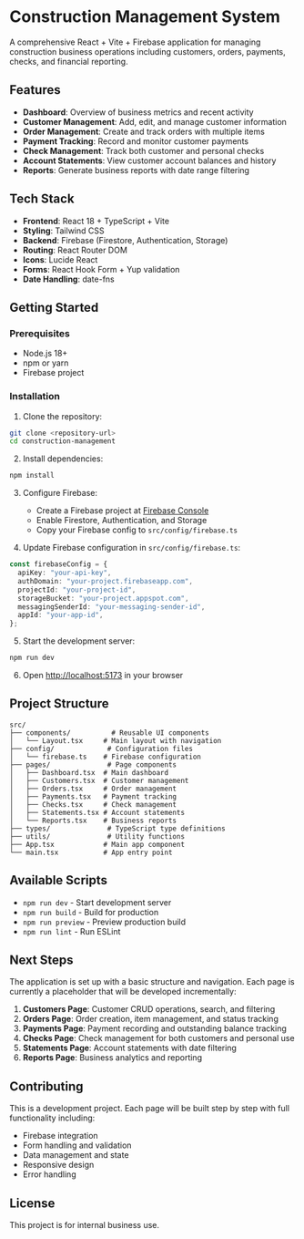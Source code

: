 # Construction Management System

A comprehensive React + Vite + Firebase application for managing construction business operations including customers, orders, payments, checks, and financial reporting.

## Features

- **Dashboard**: Overview of business metrics and recent activity
- **Customer Management**: Add, edit, and manage customer information
- **Order Management**: Create and track orders with multiple items
- **Payment Tracking**: Record and monitor customer payments
- **Check Management**: Track both customer and personal checks
- **Account Statements**: View customer account balances and history
- **Reports**: Generate business reports with date range filtering

## Tech Stack

- **Frontend**: React 18 + TypeScript + Vite
- **Styling**: Tailwind CSS
- **Backend**: Firebase (Firestore, Authentication, Storage)
- **Routing**: React Router DOM
- **Icons**: Lucide React
- **Forms**: React Hook Form + Yup validation
- **Date Handling**: date-fns

## Getting Started

### Prerequisites

- Node.js 18+
- npm or yarn
- Firebase project

### Installation

1. Clone the repository:

```bash
git clone <repository-url>
cd construction-management
```

2. Install dependencies:

```bash
npm install
```

3. Configure Firebase:

   - Create a Firebase project at [Firebase Console](https://console.firebase.google.com/)
   - Enable Firestore, Authentication, and Storage
   - Copy your Firebase config to `src/config/firebase.ts`

4. Update Firebase configuration in `src/config/firebase.ts`:

```typescript
const firebaseConfig = {
  apiKey: "your-api-key",
  authDomain: "your-project.firebaseapp.com",
  projectId: "your-project-id",
  storageBucket: "your-project.appspot.com",
  messagingSenderId: "your-messaging-sender-id",
  appId: "your-app-id",
};
```

5. Start the development server:

```bash
npm run dev
```

6. Open [http://localhost:5173](http://localhost:5173) in your browser

## Project Structure

```
src/
├── components/          # Reusable UI components
│   └── Layout.tsx     # Main layout with navigation
├── config/             # Configuration files
│   └── firebase.ts    # Firebase configuration
├── pages/              # Page components
│   ├── Dashboard.tsx  # Main dashboard
│   ├── Customers.tsx  # Customer management
│   ├── Orders.tsx     # Order management
│   ├── Payments.tsx   # Payment tracking
│   ├── Checks.tsx     # Check management
│   ├── Statements.tsx # Account statements
│   └── Reports.tsx    # Business reports
├── types/              # TypeScript type definitions
├── utils/              # Utility functions
├── App.tsx            # Main app component
└── main.tsx           # App entry point
```

## Available Scripts

- `npm run dev` - Start development server
- `npm run build` - Build for production
- `npm run preview` - Preview production build
- `npm run lint` - Run ESLint

## Next Steps

The application is set up with a basic structure and navigation. Each page is currently a placeholder that will be developed incrementally:

1. **Customers Page**: Customer CRUD operations, search, and filtering
2. **Orders Page**: Order creation, item management, and status tracking
3. **Payments Page**: Payment recording and outstanding balance tracking
4. **Checks Page**: Check management for both customers and personal use
5. **Statements Page**: Account statements with date filtering
6. **Reports Page**: Business analytics and reporting

## Contributing

This is a development project. Each page will be built step by step with full functionality including:

- Firebase integration
- Form handling and validation
- Data management and state
- Responsive design
- Error handling

## License

This project is for internal business use.
